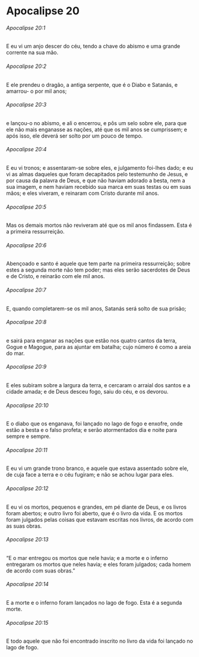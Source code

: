 # Apocalipse 20

###### Apocalipse 20:1

E eu vi um anjo descer do céu, tendo a chave do abismo e uma grande corrente na sua mão.

###### Apocalipse 20:2

E ele prendeu o dragão, a antiga serpente, que é o Diabo e Satanás, e amarrou- o por mil anos;

###### Apocalipse 20:3

e lançou-o no abismo, e ali o encerrou, e pôs um selo sobre ele, para que ele não mais enganasse as nações, até que os mil anos se cumprissem; e após isso, ele deverá ser solto por um pouco de tempo.

###### Apocalipse 20:4

E eu vi tronos; e assentaram-se sobre eles, e julgamento foi-lhes dado; e eu vi as almas daqueles que foram decapitados pelo testemunho de Jesus, e por causa da palavra de Deus, e que não haviam adorado a besta, nem a sua imagem, e nem haviam recebido sua marca em suas testas ou em suas mãos; e eles viveram, e reinaram com Cristo durante mil anos.

###### Apocalipse 20:5

Mas os demais mortos não reviveram até que os mil anos findassem. Esta é a primeira ressurreição.

###### Apocalipse 20:6

Abençoado e santo é aquele que tem parte na primeira ressurreição; sobre estes a segunda morte não tem poder; mas eles serão sacerdotes de Deus e de Cristo, e reinarão com ele mil anos.

###### Apocalipse 20:7

E, quando completarem-se os mil anos, Satanás será solto de sua prisão;

###### Apocalipse 20:8

e sairá para enganar as nações que estão nos quatro cantos da terra, Gogue e Magogue, para as ajuntar em batalha; cujo número é como a areia do mar.

###### Apocalipse 20:9

E eles subiram sobre a largura da terra, e cercaram o arraial dos santos e a cidade amada; e de Deus desceu fogo, saiu do céu, e os devorou.

###### Apocalipse 20:10

E o diabo que os enganava, foi lançado no lago de fogo e enxofre, onde estão a besta e o falso profeta; e serão atormentados dia e noite para sempre e sempre.

###### Apocalipse 20:11

E eu vi um grande trono branco, e aquele que estava assentado sobre ele, de cuja face a terra e o céu fugiram; e não se achou lugar para eles.

###### Apocalipse 20:12

E eu vi os mortos, pequenos e grandes, em pé diante de Deus, e os livros foram abertos; e outro livro foi aberto, que é o livro da vida. E os mortos foram julgados pelas coisas que estavam escritas nos livros, de acordo com as suas obras.

###### Apocalipse 20:13

“E o mar entregou os mortos que nele havia; e a morte e o inferno entregaram os mortos que neles havia; e eles foram julgados; cada homem de acordo com suas obras.”

###### Apocalipse 20:14

E a morte e o inferno foram lançados no lago de fogo. Esta é a segunda morte.

###### Apocalipse 20:15

E todo aquele que não foi encontrado inscrito no livro da vida foi lançado no lago de fogo.

